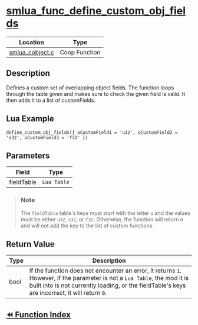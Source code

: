 # [smlua_func_define_custom_obj_fields](#smlua_func_define_custom_obj_fields)

|Location|Type|
|-|-|
|[smlua_cobject.c](https://github.com/abnormalhare/sm64-docs/tree/og-repo/src/pc/lua/smlua_cobject.c)|Coop Function|

## Description

Defines a custom set of overlapping object fields. The function loops through the table given and makes sure to check the given field is valid. It then adds it to a list of customFields.

## Lua Example

`define_custom_obj_fields({ oCustomField1 = 'u32', oCustomField2 = 's32', oCustomField3 = 'f32' })`

## Parameters

| Field | Type |
| ----- | ---- |
| fieldTable | `Lua Table` |

> ### **Note**
>
> The `fieldTable` table's keys must start with the letter `o` and the values must be either `u32`, `s32`, or `f32`. Otherwise, the function will return `0` and will not add the key to the list of custom functions.

## Return Value

| Type | Description |
|-|-|
bool|If the function does not encounter an error, it returns `1`. However, if the parameter is not a `Lua Table`, the mod it is built into is not currently loading, or the fieldTable's keys are incorrect, it will return `0`.

## [:rewind: Function Index](../../functions.md)
